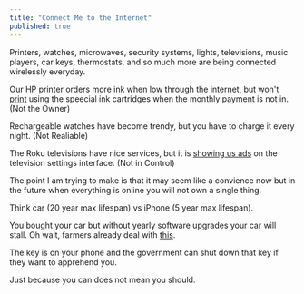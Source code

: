 ```yaml
---
title: "Connect Me to the Internet"
published: true
---
```


Printers, watches, microwaves, security systems, lights, televisions, music players, car keys, thermostats, and so much more are being connected wirelessly everyday.

Our HP printer orders more ink when low through the internet, but [won't print](https://www.howtogeek.com/403346/hps-ink-subscription-has-drm-that-disables-your-printer-cartridges/) using the speecial ink cartridges when the monthly payment is not in. (Not the Owner)

Rechargeable watches have become trendy, but you have to charge it every night. (Not Realiable)

The Roku televisions have nice services, but it is [showing us ads](https://gizmodo.com/your-roku-is-an-ad-factory-1838843249) on the television settings interface. (Not in Control)

The point I am trying to make is that it may seem like a convience now but in the future when everything is online you will not own a single thing. 

Think car (20 year max lifespan) vs iPhone (5 year max lifespan).

You bought your car but without yearly software upgrades your car will stall. Oh wait, farmers already deal with [this](https://www.wired.com/2015/02/new-high-tech-farm-equipment-nightmare-farmers/).

The key is on your phone and the government can shut down that key if they want to apprehend you.

Just because you can does not mean you should.
